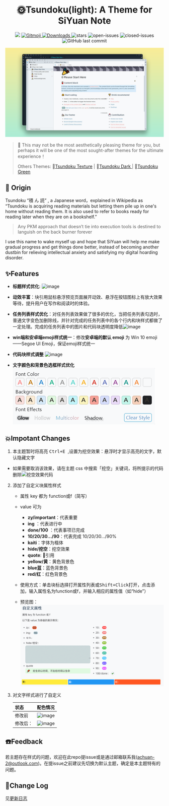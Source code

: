 <h1 align="center">🌞Tsundoku(light): A Theme for SiYuan Note</h1>

<p align="center">          
           <a title="Hits" target="_blank" href="https://github.com/Achuan-2/siyuan-themes-tsundoku-light"><img src="https://hits.b3log.org/Achuan-2/siyuan-themes-tsundoku-light.svg" ></a>
           <a href="https://gitmoji.dev">
             <img src="https://img.shields.io/badge/gitmoji-%20😜%20😍-FFDD67.svg?style=flat-square" alt="Gitmoji">
           </a>
           <a href="https://github.com/Achuan-2/siyuan-themes-tsundoku-light/releases/latest/download/siyuan-themes-tsundoku-light.zip">
                      <img src="https://img.shields.io/github/downloads/Achuan-2/siyuan-themes-tsundoku-light/total?logo=github" alt="Downloads">
           </a>
           <a href="https://github.com/Achuan-2/siyuan-themes-tsundoku-light/releases">
                      <https://img.shields.io/github/release/Achuan-2/siyuan-themes-tsundoku-light.svg" alt="Release">
           </a>
           <img src="https://img.shields.io/github/stars/Achuan-2/siyuan-themes-tsundoku-light" alt="stars">
           <img src="https://img.shields.io/github/issues-raw/Achuan-2/siyuan-themes-tsundoku-light" alt="open-issues">
           <img src="https://img.shields.io/github/issues-closed-raw/Achuan-2/siyuan-themes-tsundoku-light" alt="closed-issues">
          <img src="https://img.shields.io/github/last-commit/Achuan-2/siyuan-themes-tsundoku-light" alt="GitHub last commit">
</p>

![preview](preview.png)

> 🎠 This may not be the most aesthetically pleasing theme for you, but perhaps it will be one of the most sought-after themes for the ultimate experience！
> 
> Others Themes: 🧇[Tsundoku Texture](https://github.com/Achuan-2/siyuan-themes-tsundoku-texture) | 🌙[Tsundoku Dark ](https://github.com/Achuan-2/siyuan-themes-tsundoku) | 🥗[Tsundoku Green](https://github.com/Achuan-2/siyuan-themes-tsundoku-green)

## 💌 Origin

Tsundoku “積 ん 読” , a Japanese word，explained in Wikipedia as “Tsundoku is acquiring reading materials but letting them pile up in one's home without reading them. It is also used to refer to books ready for reading later when they are on a bookshelf.”

> Any PKM approach that doesn’t tie into execution tools is destined to languish on the back burner forever

I use this name to wake myself up and hope that SiYuan will help me make gradual progress and  get things done better, instead of becoming another dustbin for relieving intellectual anxiety and satisfying my digital hoarding disorder.



## ✨Features
                                                                                                                             
* **标题样式优化**: ![image](https://user-images.githubusercontent.com/60436214/132635300-18a6ff9b-ae04-48df-adeb-d121177760f6.png)
* **动效丰富**：块引用鼠标悬浮预览页面展开动效、悬浮在按钮图标上有放大效果等待，提升用户在写作和阅读时的体验。
* **任务列表样式优化**：对任务列表效果做了很多的优化，当把任务列表勾选时，普通文字变色加删除线，并针对完成的任务列表中的各个行内和块样式都做了一定处理。完成的任务列表中的图片和代码块透明度降低![image](https://user-images.githubusercontent.com/60436214/132628061-742bce8f-00be-4f6d-9a76-32c9ef253c7f.png)

* **win端和安卓端emoji样式统一**：修改**安卓端的默认 emoji** 为 Win 10 emoji——Segoe UI Emoji，保证emoji样式统一
* **代码块样式调整**
![image](https://user-images.githubusercontent.com/60436214/132628072-31619c0c-63c7-4e5a-82ba-aa1e12a56f47.png)
* **文字颜色和背景色选框样式优化**![](assets/Readme_2021-09-17-10-20-31.png)
  

## 💥Impotant Changes

1.  本主题暂时将高亮 <kbd>Ctrl+E </kbd>,设置为挖空效果：悬浮时才显示高亮的文字，默认隐藏文字 

   * 如果需要取消该效果，请在主题 css 中搜索「挖空」关键词，将所提示的代码删除![挖空效果代码](https://b3logfile.com/siyuan/1610205759005/assets/image-20210811113010-dpmose7.png)
2. 添加了自定义块属性样式

   * 属性 key 都为 function或f（简写）
   * value 可为

     * **zy/important**：代表重要
     * **ing** ：代表进行中
     * **done/100** ：代表事项已完成
     * **10/20/30.../90**：代表完成 10/20/30.../90%
     * **kaiti**：字体为楷体
     * **hide/挖空**：挖空效果
     * **quote**: 📌引用
     * **yellow/黄**：黄色背景色
     * **blue蓝**：蓝色背景色
     * **red/红**：红色背景色
   * 使用方式：单击块标选择打开属性列表或<kbd>Shift+Click</kbd>打开，点击<kbd>添加</kbd>，输入属性名为function或f，并输入相应的属性值（如“hide”）
   * 预览图：![](assets/Readme_2021-09-17-10-21-15.png)
3. 对文字样式进行了自定义

   | 状态     | 配色情况                                                                                        |
   | -------- | ----------------------------------------------------------------------------------------------- |
   | 修改前   | ![image](https://user-images.githubusercontent.com/60436214/132626819-fed6f256-b6b0-4ac1-b5f7-91ac51034adc.png)|
   | 修改后： | ![image](https://user-images.githubusercontent.com/60436214/129700927-eea97dc7-3038-4577-b2d9-d1a24fbcd274.png)|

## ☎️Feedback


若主题存在样式的问题，欢迎在此repo提issue或是通过邮箱联系我(achuan-2@outlook.com)。在提issue之前建议先切换为默认主题，确定是本主题特有的问题。


## 🚀Change Log

见[更新日志](CHANGE_LOGS.md)
